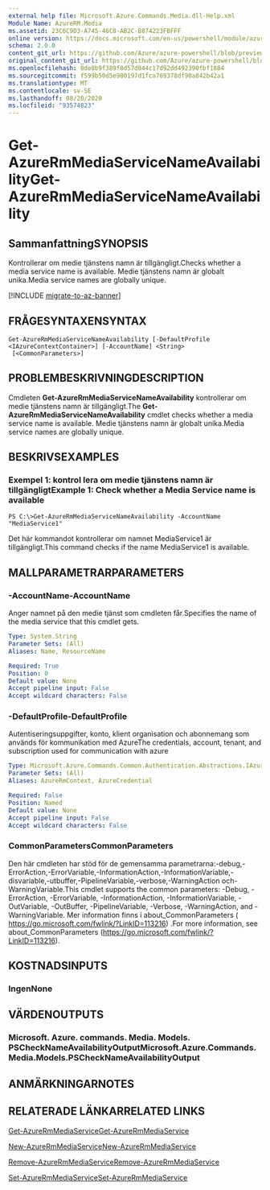 ```yaml
---
external help file: Microsoft.Azure.Commands.Media.dll-Help.xml
Module Name: AzureRM.Media
ms.assetid: 23C6C9D3-A745-46C8-AB2C-B874223FBFFF
online version: https://docs.microsoft.com/en-us/powershell/module/azurerm.media/get-azurermmediaservicenameavailability
schema: 2.0.0
content_git_url: https://github.com/Azure/azure-powershell/blob/preview/src/ResourceManager/Media/Commands.Media/help/Get-AzureRmMediaServiceNameAvailability.md
original_content_git_url: https://github.com/Azure/azure-powershell/blob/preview/src/ResourceManager/Media/Commands.Media/help/Get-AzureRmMediaServiceNameAvailability.md
ms.openlocfilehash: 8de8b9f389f8d57d844c17d92dd492390fbf1884
ms.sourcegitcommit: f599b50d5e980197d1fca769378df90a842b42a1
ms.translationtype: MT
ms.contentlocale: sv-SE
ms.lasthandoff: 08/20/2020
ms.locfileid: "93574823"
---
```

# <span data-ttu-id="56d39-101">Get-AzureRmMediaServiceNameAvailability</span><span class="sxs-lookup"><span data-stu-id="56d39-101">Get-AzureRmMediaServiceNameAvailability</span></span>

## <span data-ttu-id="56d39-102">Sammanfattning</span><span class="sxs-lookup"><span data-stu-id="56d39-102">SYNOPSIS</span></span>
<span data-ttu-id="56d39-103">Kontrollerar om medie tjänstens namn är tillgängligt.</span><span class="sxs-lookup"><span data-stu-id="56d39-103">Checks whether a media service name is available.</span></span>
<span data-ttu-id="56d39-104">Medie tjänstens namn är globalt unika.</span><span class="sxs-lookup"><span data-stu-id="56d39-104">Media service names are globally unique.</span></span>

[!INCLUDE [migrate-to-az-banner](../../includes/migrate-to-az-banner.md)]

## <span data-ttu-id="56d39-105">FRÅGESYNTAXEN</span><span class="sxs-lookup"><span data-stu-id="56d39-105">SYNTAX</span></span>

```
Get-AzureRmMediaServiceNameAvailability [-DefaultProfile <IAzureContextContainer>] [-AccountName] <String>
 [<CommonParameters>]
```

## <span data-ttu-id="56d39-106">PROBLEMBESKRIVNING</span><span class="sxs-lookup"><span data-stu-id="56d39-106">DESCRIPTION</span></span>
<span data-ttu-id="56d39-107">Cmdleten **Get-AzureRmMediaServiceNameAvailability** kontrollerar om medie tjänstens namn är tillgängligt.</span><span class="sxs-lookup"><span data-stu-id="56d39-107">The **Get-AzureRmMediaServiceNameAvailability** cmdlet checks whether a media service name is available.</span></span>
<span data-ttu-id="56d39-108">Medie tjänstens namn är globalt unika.</span><span class="sxs-lookup"><span data-stu-id="56d39-108">Media service names are globally unique.</span></span>

## <span data-ttu-id="56d39-109">BESKRIVS</span><span class="sxs-lookup"><span data-stu-id="56d39-109">EXAMPLES</span></span>

### <span data-ttu-id="56d39-110">Exempel 1: kontrol lera om medie tjänstens namn är tillgängligt</span><span class="sxs-lookup"><span data-stu-id="56d39-110">Example 1: Check whether a Media Service name is available</span></span>
```
PS C:\>Get-AzureRmMediaServiceNameAvailability -AccountName "MediaService1"
```

<span data-ttu-id="56d39-111">Det här kommandot kontrollerar om namnet MediaService1 är tillgängligt.</span><span class="sxs-lookup"><span data-stu-id="56d39-111">This command checks if the name MediaService1 is available.</span></span>

## <span data-ttu-id="56d39-112">MALLPARAMETRAR</span><span class="sxs-lookup"><span data-stu-id="56d39-112">PARAMETERS</span></span>

### <span data-ttu-id="56d39-113">-AccountName</span><span class="sxs-lookup"><span data-stu-id="56d39-113">-AccountName</span></span>
<span data-ttu-id="56d39-114">Anger namnet på den medie tjänst som cmdleten får.</span><span class="sxs-lookup"><span data-stu-id="56d39-114">Specifies the name of the media service that this cmdlet gets.</span></span>

```yaml
Type: System.String
Parameter Sets: (All)
Aliases: Name, ResourceName

Required: True
Position: 0
Default value: None
Accept pipeline input: False
Accept wildcard characters: False
```

### <span data-ttu-id="56d39-115">-DefaultProfile</span><span class="sxs-lookup"><span data-stu-id="56d39-115">-DefaultProfile</span></span>
<span data-ttu-id="56d39-116">Autentiseringsuppgifter, konto, klient organisation och abonnemang som används för kommunikation med Azure</span><span class="sxs-lookup"><span data-stu-id="56d39-116">The credentials, account, tenant, and subscription used for communication with azure</span></span>

```yaml
Type: Microsoft.Azure.Commands.Common.Authentication.Abstractions.IAzureContextContainer
Parameter Sets: (All)
Aliases: AzureRmContext, AzureCredential

Required: False
Position: Named
Default value: None
Accept pipeline input: False
Accept wildcard characters: False
```

### <span data-ttu-id="56d39-117">CommonParameters</span><span class="sxs-lookup"><span data-stu-id="56d39-117">CommonParameters</span></span>
<span data-ttu-id="56d39-118">Den här cmdleten har stöd för de gemensamma parametrarna:-debug,-ErrorAction,-ErrorVariable,-InformationAction,-InformationVariable,-disvariable,-utbuffer,-PipelineVariable,-verbose,-WarningAction och-WarningVariable.</span><span class="sxs-lookup"><span data-stu-id="56d39-118">This cmdlet supports the common parameters: -Debug, -ErrorAction, -ErrorVariable, -InformationAction, -InformationVariable, -OutVariable, -OutBuffer, -PipelineVariable, -Verbose, -WarningAction, and -WarningVariable.</span></span> <span data-ttu-id="56d39-119">Mer information finns i about_CommonParameters ( https://go.microsoft.com/fwlink/?LinkID=113216) .</span><span class="sxs-lookup"><span data-stu-id="56d39-119">For more information, see about_CommonParameters (https://go.microsoft.com/fwlink/?LinkID=113216).</span></span>

## <span data-ttu-id="56d39-120">KOSTNADS</span><span class="sxs-lookup"><span data-stu-id="56d39-120">INPUTS</span></span>

### <span data-ttu-id="56d39-121">Ingen</span><span class="sxs-lookup"><span data-stu-id="56d39-121">None</span></span>

## <span data-ttu-id="56d39-122">VÄRDEN</span><span class="sxs-lookup"><span data-stu-id="56d39-122">OUTPUTS</span></span>

### <span data-ttu-id="56d39-123">Microsoft. Azure. commands. Media. Models. PSCheckNameAvailabilityOutput</span><span class="sxs-lookup"><span data-stu-id="56d39-123">Microsoft.Azure.Commands.Media.Models.PSCheckNameAvailabilityOutput</span></span>

## <span data-ttu-id="56d39-124">ANMÄRKNINGAR</span><span class="sxs-lookup"><span data-stu-id="56d39-124">NOTES</span></span>

## <span data-ttu-id="56d39-125">RELATERADE LÄNKAR</span><span class="sxs-lookup"><span data-stu-id="56d39-125">RELATED LINKS</span></span>

[<span data-ttu-id="56d39-126">Get-AzureRmMediaService</span><span class="sxs-lookup"><span data-stu-id="56d39-126">Get-AzureRmMediaService</span></span>](./Get-AzureRmMediaService.md)

[<span data-ttu-id="56d39-127">New-AzureRmMediaService</span><span class="sxs-lookup"><span data-stu-id="56d39-127">New-AzureRmMediaService</span></span>](./New-AzureRmMediaService.md)

[<span data-ttu-id="56d39-128">Remove-AzureRmMediaService</span><span class="sxs-lookup"><span data-stu-id="56d39-128">Remove-AzureRmMediaService</span></span>](./Remove-AzureRmMediaService.md)

[<span data-ttu-id="56d39-129">Set-AzureRmMediaService</span><span class="sxs-lookup"><span data-stu-id="56d39-129">Set-AzureRmMediaService</span></span>](./Set-AzureRmMediaService.md)


